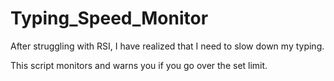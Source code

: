 # Typing_Speed_Monitor

After struggling with RSI, I have realized that I need to slow down my typing.

This script monitors and warns you if you go over the set limit.

